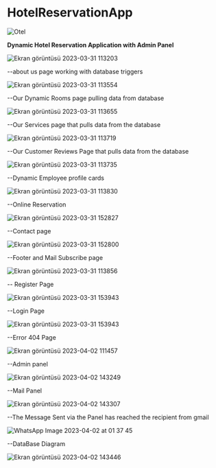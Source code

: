 # HotelReservationApp

![Otel](https://user-images.githubusercontent.com/110422737/230235695-f95d8400-57be-4509-a6aa-18d72676af35.png)


**Dynamic Hotel Reservation Application with Admin Panel**

![Ekran görüntüsü 2023-03-31 113203](https://user-images.githubusercontent.com/110422737/229070850-0d7dde46-fbac-4981-8535-2197bf89a061.png)


--about us page working with database triggers

![Ekran görüntüsü 2023-03-31 113554](https://user-images.githubusercontent.com/110422737/229071153-62144d80-46a2-40c3-9a63-f364dc5095e0.png)


--Our Dynamic Rooms page pulling data from database

![Ekran görüntüsü 2023-03-31 113655](https://user-images.githubusercontent.com/110422737/229071325-f31f7f2a-d67f-4e71-8c55-0ab355644b32.png)


--Our Services page that pulls data from the database

![Ekran görüntüsü 2023-03-31 113719](https://user-images.githubusercontent.com/110422737/229071474-cd780ae4-4cff-43cd-9bd3-90fb1f66fc52.png)


--Our Customer Reviews Page that pulls data from the database

![Ekran görüntüsü 2023-03-31 113735](https://user-images.githubusercontent.com/110422737/229071704-934585fc-b888-4753-8afb-978ef0e1871f.png)


--Dynamic Employee profile cards

![Ekran görüntüsü 2023-03-31 113830](https://user-images.githubusercontent.com/110422737/229071862-d6d215a1-ffef-4cad-9f02-fe36ca6945ea.png)


--Online Reservation

![Ekran görüntüsü 2023-03-31 152827](https://user-images.githubusercontent.com/110422737/229120234-91d176b7-1a2a-464c-b514-6265d0d98f2d.png)


--Contact page

![Ekran görüntüsü 2023-03-31 152800](https://user-images.githubusercontent.com/110422737/229120330-8b8a358c-8e32-4a47-815c-a62a6e304d14.png)


--Footer and Mail Subscribe page

![Ekran görüntüsü 2023-03-31 113856](https://user-images.githubusercontent.com/110422737/229072013-8ea67857-9c3b-4979-9ce4-003d298cc26e.png)

-- Register Page

![Ekran görüntüsü 2023-03-31 153943](https://user-images.githubusercontent.com/110422737/229122494-fc03cfcb-ab45-4f30-aece-46aa385c0a73.png)

--Login Page

![Ekran görüntüsü 2023-03-31 153943](https://user-images.githubusercontent.com/110422737/229122534-7ea6d164-3f38-49b7-b04a-b26fcb6079c9.png)

--Error 404 Page

![Ekran görüntüsü 2023-04-02 111457](https://user-images.githubusercontent.com/110422737/229350312-220fe625-30d0-4607-baeb-00381d660630.png)

--Admin panel

![Ekran görüntüsü 2023-04-02 143249](https://user-images.githubusercontent.com/110422737/229350324-93ef41f6-0f3d-461c-94d3-767032cabe56.png)

--Mail Panel

![Ekran görüntüsü 2023-04-02 143307](https://user-images.githubusercontent.com/110422737/229350336-17de137d-af2f-4c5f-8648-c5291e5d280c.png)

--The Message Sent via the Panel has reached the recipient from gmail

![WhatsApp Image 2023-04-02 at 01 37 45](https://user-images.githubusercontent.com/110422737/229350470-70264f7f-6538-43d2-af37-0c580e6f336e.jpeg)

--DataBase Diagram

![Ekran görüntüsü 2023-04-02 143446](https://user-images.githubusercontent.com/110422737/229350485-964ead73-320f-4c70-9cc6-2ba34438c6ce.png)


